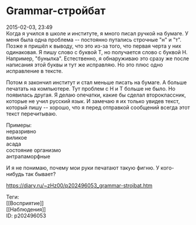Grammar-стройбат
=================

   
 2015-02-03, 23:49   
  Когда я учился в школе и институте, я много писал ручкой на бумаге. У меня была одна проблема -- постоянно путались строчные "н" и "т". Позже я пришёл к выводу, что это из-за того, что первая черта у них одинаковая. Я пишу слово с буквой Т, но получается слово с буквой Н. Например, "бунылка". Естественно, я обнаруживаю это сразу же после написания этой буквы и тут же исправляю. Но это плюс одно исправление в тексте.   
   
 Потом я закончил институт и стал меньше писать на бумаге. А больше печатать на компьютере. Тут проблем с Н и Т больше не было. Но появилась другая. Я делаю опечатки, какие бы сделал второклассник, которые не учил русский язык. И замечаю я их только увидев текст, который пишу -- хорошо, что я перед отправкой сообщений всегда этот текст перечитываю.   
   
 Примеры:   
 неразривно   
 виликое   
 асада   
 состояние организмо   
 антрапаморфные   
   
 И я не понимаю, почему мои руки печатают такую фигню. У кого-нибудь так бывает?   
    
 <https://diary.ru/~zHz00/p202496053_grammar-strojbat.htm>   
   
 Теги:   
 [[Восприятие]]   
 [[Наблюдения]]   
 ID: p202496053